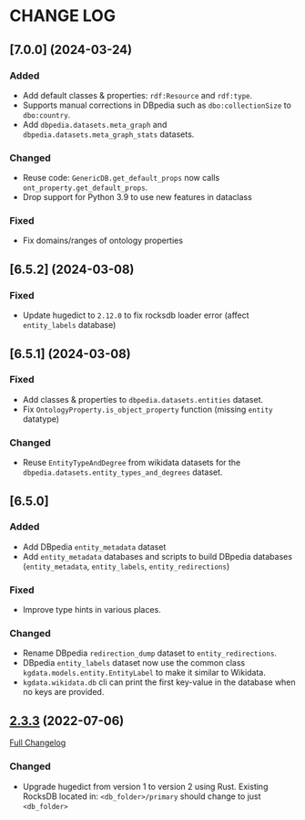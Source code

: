 # CHANGE LOG

## [7.0.0] (2024-03-24)

### Added

- Add default classes & properties: `rdf:Resource` and `rdf:type`.
- Supports manual corrections in DBpedia such as `dbo:collectionSize` to `dbo:country`.
- Add `dbpedia.datasets.meta_graph` and `dbpedia.datasets.meta_graph_stats` datasets.

### Changed

- Reuse code: `GenericDB.get_default_props` now calls `ont_property.get_default_props`.
- Drop support for Python 3.9 to use new features in dataclass

### Fixed

- Fix domains/ranges of ontology properties

## [6.5.2] (2024-03-08)

### Fixed

- Update hugedict to `2.12.0` to fix rocksdb loader error (affect `entity_labels` database)

## [6.5.1] (2024-03-08)

### Fixed

- Add classes & properties to `dbpedia.datasets.entities` dataset.
- Fix `OntologyProperty.is_object_property` function (missing `entity` datatype)

### Changed

- Reuse `EntityTypeAndDegree` from wikidata datasets for the `dbpedia.datasets.entity_types_and_degrees` dataset.

## [6.5.0]

### Added

- Add DBpedia `entity_metadata` dataset
- Add `entity_metadata` databases and scripts to build DBpedia databases (`entity_metadata`, `entity_labels`, `entity_redirections`)

### Fixed

- Improve type hints in various places.

### Changed

- Rename DBpedia `redirection_dump` dataset to `entity_redirections`.
- DBpedia `entity_labels` dataset now use the common class `kgdata.models.entity.EntityLabel` to make it similar to Wikidata.
- `kgdata.wikidata.db` cli can print the first key-value in the database when no keys are provided.

## [2.3.3](https://github.com/binh-vu/kgdata/tree/2.3.3) (2022-07-06)

[Full Changelog](https://github.com/binh-vu/kgdata/compare/1.7.1...2.3.3)

### Changed

- Upgrade hugedict from version 1 to version 2 using Rust. Existing RocksDB located in: `<db_folder>/primary` should change to just `<db_folder>`
